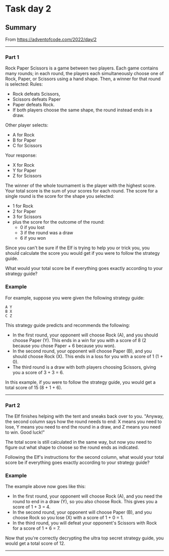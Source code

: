 # Task day 2

## Summary

From https://adventofcode.com/2022/day/2

---

### Part 1

Rock Paper Scissors is a game between two players. Each game contains many rounds; in each round, the players each simultaneously choose one of Rock, Paper, or Scissors using a hand shape. Then, a winner for that round is selected: 
Rules: 
* Rock defeats Scissors,
* Scissors defeats Paper
* Paper defeats Rock. 
* If both players choose the same shape, the round instead ends in a draw.

Other player selects:
* A for Rock 
* B for Paper
* C for Scissors

Your response: 
* X for Rock 
* Y for Paper
* Z for Scissors

The winner of the whole tournament is the player with the highest score. Your total score is the sum of your scores for each round. The score for a single round is the score for the shape you selected:
* 1 for Rock
* 2 for Paper 
* 3 for Scissors
* plus the score for the outcome of the round:
    * 0 if you lost
    * 3 if the round was a draw
    * 6 if you won

Since you can't be sure if the Elf is trying to help you or trick you, you should calculate the score you would get if you were to follow the strategy guide.

What would your total score be if everything goes exactly according to your strategy guide?

### Example

For example, suppose you were given the following strategy guide:
```
A Y
B X
C Z
```
This strategy guide predicts and recommends the following:

* In the first round, your opponent will choose Rock (A), and you should choose Paper (Y). This ends in a win for you with a score of 8 (2 because you chose Paper + 6 because you won).
* In the second round, your opponent will choose Paper (B), and you should choose Rock (X). This ends in a loss for you with a score of 1 (1 + 0).
* The third round is a draw with both players choosing Scissors, giving you a score of 3 + 3 = 6.

In this example, if you were to follow the strategy guide, you would get a total score of 15 (8 + 1 + 6).


---

### Part 2

The Elf finishes helping with the tent and sneaks back over to you. "Anyway, the second column says how the round needs to end: X means you need to lose, Y means you need to end the round in a draw, and Z means you need to win. Good luck!"

The total score is still calculated in the same way, but now you need to figure out what shape to choose so the round ends as indicated. 

Following the Elf's instructions for the second column, what would your total score be if everything goes exactly according to your strategy guide?

### Example

The example above now goes like this:

* In the first round, your opponent will choose Rock (A), and you need the round to end in a draw (Y), so you also choose Rock. This gives you a score of 1 + 3 = 4.
* In the second round, your opponent will choose Paper (B), and you choose Rock so you lose (X) with a score of 1 + 0 = 1.
* In the third round, you will defeat your opponent's Scissors with Rock for a score of 1 + 6 = 7.

Now that you're correctly decrypting the ultra top secret strategy guide, you would get a total score of 12.

___


